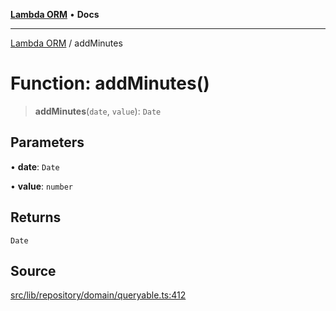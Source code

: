 [**Lambda ORM**](../README.md) • **Docs**

***

[Lambda ORM](../README.md) / addMinutes

# Function: addMinutes()

> **addMinutes**(`date`, `value`): `Date`

## Parameters

• **date**: `Date`

• **value**: `number`

## Returns

`Date`

## Source

[src/lib/repository/domain/queryable.ts:412](https://github.com/lambda-orm/lambdaorm-base/blob/1d2abad50f28511cd0e6125c8c883a452d54160f/src/lib/repository/domain/queryable.ts#L412)
